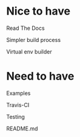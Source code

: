 Nice to have
============

Read The Docs

Simpler build process

Virtual env builder

Need to have
============

Examples

Travis-CI

Testing

README.md
